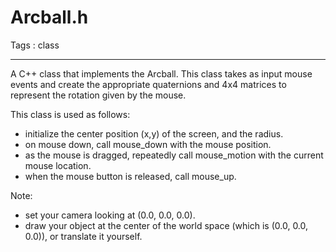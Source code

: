 # Arcball.h

Tags : class

---

A C++ class that implements the Arcball.
This class takes as input mouse events and create
the appropriate quaternions and 4x4 matrices to 
represent the rotation given by the mouse.

This class is used as follows:
* initialize the center position (x,y) of the 
  screen, and the radius.
* on mouse down, call mouse_down with the mouse
  position.
* as the mouse is dragged, repeatedly call 
  mouse_motion with the current mouse location.
* when the mouse button is released, call mouse_up.

Note:
* set your camera looking at (0.0, 0.0, 0.0).
* draw your object at the center of the world space (which
  is (0.0, 0.0, 0.0)), or translate it yourself.